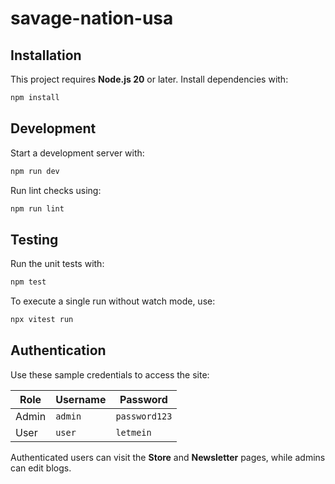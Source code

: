# savage-nation-usa

## Installation

This project requires **Node.js 20** or later. Install dependencies with:

```bash
npm install
```

## Development

Start a development server with:

```bash
npm run dev
```

Run lint checks using:

```bash
npm run lint
```

## Testing

Run the unit tests with:

```bash
npm test
```

To execute a single run without watch mode, use:

```bash
npx vitest run
```


## Authentication

Use these sample credentials to access the site:

| Role  | Username | Password     |
|-------|----------|--------------|
| Admin | `admin`  | `password123`|
| User  | `user`   | `letmein`    |

Authenticated users can visit the **Store** and **Newsletter** pages, while admins can edit blogs.

